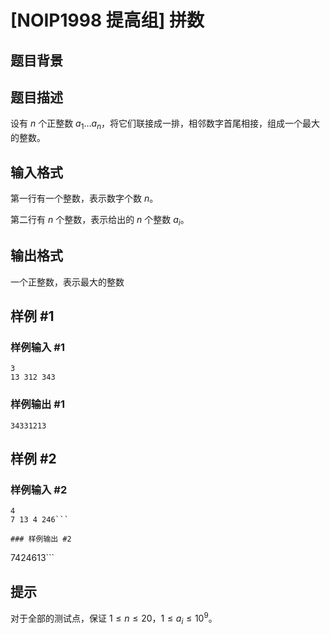 # [NOIP1998 提高组] 拼数

## 题目背景



## 题目描述

设有 $n$ 个正整数 $a_1 \dots a_n$，将它们联接成一排，相邻数字首尾相接，组成一个最大的整数。


## 输入格式

第一行有一个整数，表示数字个数 $n$。

第二行有 $n$ 个整数，表示给出的 $n$ 个整数 $a_i$。

## 输出格式

一个正整数，表示最大的整数


## 样例 #1

### 样例输入 #1
```
3
13 312 343
```

### 样例输出 #1

```
34331213
```

## 样例 #2

### 样例输入 #2
```
4
7 13 4 246```

### 样例输出 #2

```
7424613```

## 提示

对于全部的测试点，保证 $1 \leq n \leq 20$，$1 \leq a_i \leq 10^9$。

